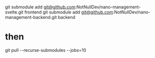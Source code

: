 git submodule add git@github.com:NotNullDev/nano-management-svelte.git frontend
git submodule add git@github.com:NotNullDev/nano-management-backend.git backend

# then

git pull --recurse-submodules --jobs=10
